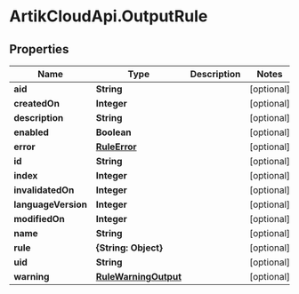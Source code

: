 # ArtikCloudApi.OutputRule

## Properties
Name | Type | Description | Notes
------------ | ------------- | ------------- | -------------
**aid** | **String** |  | [optional] 
**createdOn** | **Integer** |  | [optional] 
**description** | **String** |  | [optional] 
**enabled** | **Boolean** |  | [optional] 
**error** | [**RuleError**](RuleError.md) |  | [optional] 
**id** | **String** |  | [optional] 
**index** | **Integer** |  | [optional] 
**invalidatedOn** | **Integer** |  | [optional] 
**languageVersion** | **Integer** |  | [optional] 
**modifiedOn** | **Integer** |  | [optional] 
**name** | **String** |  | [optional] 
**rule** | **{String: Object}** |  | [optional] 
**uid** | **String** |  | [optional] 
**warning** | [**RuleWarningOutput**](RuleWarningOutput.md) |  | [optional] 


